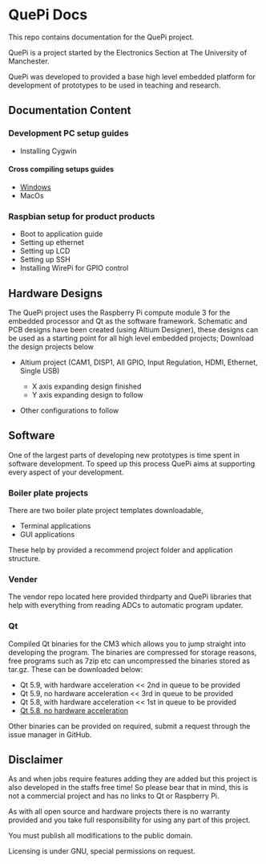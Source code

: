 # QuePi Docs

This repo contains documentation for the QuePi project.

QuePi is a project started by the Electronics Section at The University of Manchester. 

QuePi was developed to provided a base high level embedded platform for development of prototypes to be used in teaching and research.

## Documentation Content

### Development PC setup guides

* Installing Cygwin

#### Cross compiling setups guides

* [Windows]()
* MacOs

### Raspbian setup for product products

* Boot to application guide
* Setting up ethernet
* Setting up LCD
* Setting up SSH
* Installing WirePi for GPIO control



## Hardware Designs

The QuePi project uses the Raspberry Pi compute module 3 for the embedded processor and Qt as the software framework. Schematic and PCB designs have been created (using Altium Designer), these designs can be used as a starting point for all high level embedded projects; Download the design projects below

* Altium project (CAM1, DISP1, All GPIO, Input Regulation, HDMI, Ethernet, Single USB)
  * X axis expanding design finished
  * Y axis expanding design to follow


* Other configurations to follow

## Software 

One of the largest parts of developing new prototypes is time spent in software development. To speed up this process QuePi aims at supporting every aspect of your development.

### Boiler plate projects

There are two boiler plate project templates downloadable, 

* Terminal applications
* GUI applications 

These help by provided a recommend project folder and application structure.

### Vender

The vendor repo located here provided thirdparty and QuePi libraries that help with everything from reading ADCs to automatic program updater. 

### Qt

Compiled Qt binaries for the CM3 which allows you to jump straight into developing the program. The binaries are compressed for storage reasons, free programs such as 7zip etc can uncompressed the binaries stored as tar.gz. These can be downloaded below:

* Qt 5.9, with hardware acceleration << 2nd in queue to be provided
* Qt 5.9, no hardware acceleration << 3rd in queue to be provided
* Qt 5.8, with hardware acceleration  << 1st in queue to be provided
* [Qt 5.8, no hardware acceleration]()

Other binaries can be provided on required, submit a request through the issue manager in GitHub.

## Disclaimer

As and when jobs require features adding they are added but this project is also developed in the staffs free time! So please bear that in mind, this is not a commercial project and has no links to Qt or Raspberry Pi.

As with all open source and hardware projects there is no warranty provided and you take full responsibility for using any part of this project.

You must publish all modifications to the public domain.

Licensing is under GNU, special permissions on request.